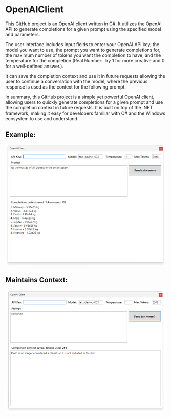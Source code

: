 # OpenAIClient
This GitHub project is an OpenAI client written in C#. It utilizes the OpenAI API to generate completions for a given prompt using the specified model and parameters.

The user interface includes input fields to enter your OpenAI API key, the model you want to use, the prompt you want to generate completions for, the maximum number of tokens you want the completion to have, and the temperature for the completion (Real Number: Try 1 for more creative and 0 for a well-defined answer.).  

It can save the completion context and use it in future requests allowing the user to continue a conversation with the model, where the previous response is used as the context for the following prompt.  

In summary, this GitHub project is a simple yet powerful OpenAI client, allowing users to quickly generate completions for a given prompt and use the completion context in future requests. It is built on top of the .NET framework, making it easy for developers familiar with C# and the Windows ecosystem to use and understand..  


## Example:
![Screenshot](/Screenshots/Screenshot.png "OpenAi Client Screenshot")

## Maintains Context:
![Screenshot](/Screenshots/Screenshot2.png "OpenAi Client Screenshot")
  
